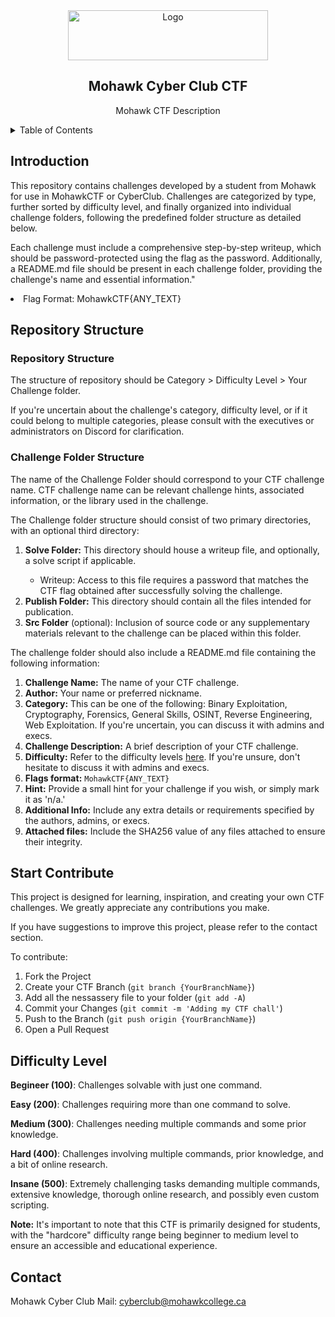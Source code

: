 <!-- LOGO -->
<div align="center">
  <a href="https://github.com/mohawkcsc/MohawkCyberClubCTF"> <img src="images\logo.png" alt="Logo" width="320" height="80"></a>
  <h2> Mohawk Cyber Club CTF </h2>
  <p> Mohawk CTF Description </p>
</div>

<!-- TABLE OF CONTENTS -->
<details>
  <summary>Table of Contents</summary>
  <ol>
    <li><a href="#intro">Introduction</a></li>
    <li>
      <a href="#structure">Structure</a>
      <ul>
        <li><a href="#structure-repository">Repository Structure</a></li>
        <li><a href="#structure-folder">Challenge Folder Structure</a></li>
      </ul>
    </li>
    <li><a href="#start">Start Contribute</a></li>
    <li><a href="#level">Difficulty Level</a></li>
    <li><a href="#contact">Contact</a></li>
  </ol>
</details>


<h2 id="intro"> Introduction </h2>
This repository contains challenges developed by a student from Mohawk for use in MohawkCTF or CyberClub. Challenges are categorized by type, further sorted by difficulty level, and finally organized into individual challenge folders, following the predefined folder structure as detailed below.

Each challenge must include a comprehensive step-by-step writeup, which should be password-protected using the flag as the password. Additionally, a README.md file should be present in each challenge folder, providing the challenge's name and essential information."

<li>Flag Format: MohawkCTF{ANY_TEXT}</li>

<h2 id="structure"> Repository Structure </h2>

<h3 id ="structure-repository"> Repository Structure</h3>
<p>The structure of repository should be Category > Difficulty Level > Your Challenge folder.
<p>If you're uncertain about the challenge's category, difficulty level, or if it could belong to multiple categories, please consult with the executives or administrators on Discord for clarification.</p>

<h3 id ="structure-folder"> Challenge Folder Structure</h3>
<p>The name of the Challenge Folder should correspond to your CTF challenge name. CTF challenge name can be relevant challenge hints, associated information, or the library used in the challenge.</p>
<p>The Challenge folder structure should consist of two primary directories, with an optional third directory: </p>

<ol>
  <li><b>Solve Folder:</b> This directory should house a writeup file, and optionally, a solve script if applicable.</li>
    <ul>
      <li>Writeup: Access to this file requires a password that matches the CTF flag obtained after successfully solving the challenge.</li>
    </ul>
  <li><b>Publish Folder:</b> This directory should contain all the files intended for publication.</li>
  <li><b>Src Folder</b> (optional): Inclusion of source code or any supplementary materials relevant to the challenge can be placed within this folder.</li>
</ol>

The challenge folder should also include a README.md file containing the following information:

1. **Challenge Name:** The name of your CTF challenge.
2. **Author:**  Your name or preferred nickname.
3. **Category:** This can be one of the following: Binary Exploitation, Cryptography, Forensics, General Skills, OSINT, Reverse Engineering, Web Exploitation. If you're uncertain, you can discuss it with admins and execs.
4. **Challenge Description:** A brief description of your CTF challenge.
5. **Difficulty:** Refer to the difficulty levels <a href="#level">here</a>. If you're unsure, don't hesitate to discuss it with admins and execs.
6. **Flags format:** `MohawkCTF{ANY_TEXT}`
7. **Hint:** Provide a small hint for your challenge if you wish, or simply mark it as 'n/a.'
8. **Additional Info:** Include any extra details or requirements specified by the authors, admins, or execs.
9. **Attached files:** Include the SHA256 value of any files attached to ensure their integrity.

<h2 id ="Start"> Start Contribute </h2>

<p>This project is designed for learning, inspiration, and creating your own CTF challenges. We greatly appreciate any contributions you make.</p>
<p>If you have suggestions to improve this project, please refer to the contact section.</p>
<p>To contribute:</p>

1. Fork the Project
2. Create your CTF Branch (`git branch {YourBranchName}`)
3. Add all the nessassery file to your folder (`git add -A`)
3. Commit your Changes (`git commit -m 'Adding my CTF chall'`)
4. Push to the Branch (`git push origin {YourBranchName}`)
5. Open a Pull Request

<h2 id="level"> Difficulty Level </h2> 

<p><b>Begineer (100)</b>: Challenges solvable with just one command.</p>
<p><b>Easy (200)</b>: Challenges requiring more than one command to solve.</p>
<p><b>Medium (300)</b>: Challenges needing multiple commands and some prior knowledge.</p>
<p><b>Hard (400)</b>: Challenges involving multiple commands, prior knowledge, and a bit of online research.</p>
<p><b>Insane (500)</b>: Extremely challenging tasks demanding multiple commands, extensive knowledge, thorough online research, and possibly even custom scripting.</p>

<p><b>Note:</b> It's important to note that this CTF is primarily designed for students, with the "hardcore" difficulty range being beginner to medium level to ensure an accessible and educational experience.</p>

<h2 id ="contact"> Contact </h2>

Mohawk Cyber Club Mail: [cyberclub@mohawkcollege.ca](mailto:cyberclub@mohawkcollege.ca)
